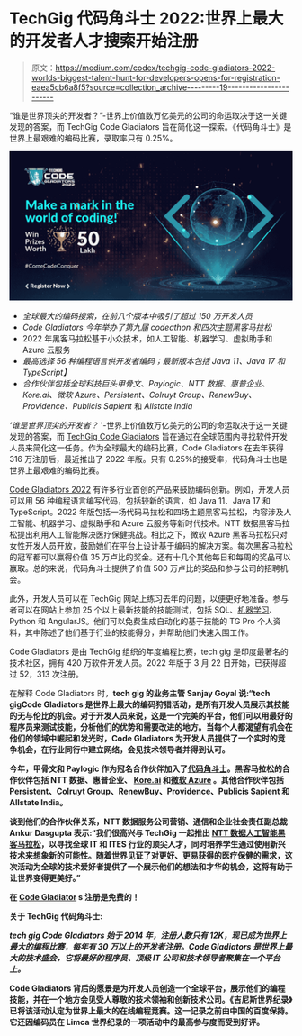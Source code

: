 # TechGig 代码角斗士 2022:世界上最大的开发者人才搜索开始注册

> 原文：<https://medium.com/codex/techgig-code-gladiators-2022-worlds-biggest-talent-hunt-for-developers-opens-for-registration-eaea5cb6a8f5?source=collection_archive---------19----------------------->

“谁是世界顶尖的开发者？”-世界上价值数万亿美元的公司的命运取决于这一关键发现的答案，而 TechGig Code Gladiators 旨在简化这一探索。《代码角斗士》是世界上最艰难的编码比赛，录取率只有 0.25%。

![](img/f99430e3e677c215ee6c7ccfa51c7c6c.png)

*   *全球最大的编码搜索，在前八个版本中吸引了超过 150 万开发人员*
*   *Code Gladiators 今年举办了第九届 codeathon 和四次主题黑客马拉松*
*   2022 年黑客马拉松基于小众技术，如人工智能、机器学习、虚拟助手和 Azure 云服务
*   *最高选择 56 种编程语言供开发者编码；最新版本包括 Java 11、Java 17 和 TypeScript】*
*   *合作伙伴包括全球科技巨头甲骨文、Paylogic、NTT 数据、惠普企业、Kore.ai、微软 Azure、Persistent、Colruyt Group、RenewBuy、Providence、Publicis Sapient* 和 *Allstate India*

*‘谁是世界顶尖的开发者？* '-世界上价值数万亿美元的公司的命运取决于这一关键发现的答案，而 [TechGig Code Gladiators](https://www.techgig.com/codegladiators?sourcetype=TG_Medium) 旨在通过在全球范围内寻找软件开发人员来简化这一任务。作为全球最大的编码比赛，Code Gladiators 在去年获得 316 万注册后，最近推出了 2022 年版。只有 0.25%的接受率，代码角斗士也是世界上最艰难的编码比赛。

[Code Gladiators 2022](https://www.techgig.com/codegladiators?sourcetype=TG_Medium) 有许多行业首创的产品来鼓励编码创新。例如，开发人员可以用 56 种编程语言编写代码，包括较新的语言，如 Java 11、Java 17 和 TypeScript。2022 年版包括一场代码马拉松和四场主题黑客马拉松，内容涉及人工智能、机器学习、虚拟助手和 Azure 云服务等新时代技术。NTT 数据黑客马拉松提出利用人工智能解决医疗保健挑战。相比之下，微软 Azure 黑客马拉松只对女性开发人员开放，鼓励她们在平台上设计基于编码的解决方案。每次黑客马拉松的冠军都可以赢得价值 35 万卢比的奖金。还有十几个其他每日和每周的奖品可以赢取。总的来说，代码角斗士提供了价值 500 万卢比的奖品和参与公司的招聘机会。

此外，开发人员可以在 TechGig 网站上练习去年的问题，以便更好地准备。参与者可以在网站上参加 25 个以上最新技能的技能测试，包括 SQL、[机器学习](https://www.techgig.com/codegladiators/machine-learning?sourcetype=TG_Medium)、Python 和 AngularJS。他们可以免费生成自动化的基于技能的 TG Pro 个人资料，其中陈述了他们基于行业的技能得分，并帮助他们快速入围工作。

Code Gladiators 是由 TechGig 组织的年度编程比赛，tech gig 是印度最著名的技术社区，拥有 420 万软件开发人员。2022 年版于 3 月 22 日开始，已获得超过 52，313 次注册。

在解释 Code Gladiators 时，**tech gig 的业务主管 Sanjay Goyal 说:“**tech gig**Code Gladiators 是世界上最大的编码狩猎活动，是所有开发人员展示其技能的无与伦比的机会。对于开发人员来说，这是一个完美的平台，他们可以用最好的程序员来测试技能，分析他们的优势和需要改进的地方。当每个人都渴望有机会在他们的领域中崛起和发光时，Code Gladiators 为开发人员提供了一个实时的竞争机会，在行业同行中建立网络，会见技术领导者并得到认可。**

**今年，甲骨文和 Paylogic 作为冠名合作伙伴加入了[代码角斗士](https://www.techgig.com/codegladiators?sourcetype=TG_Medium)。黑客马拉松的合作伙伴包括 NTT 数据、惠普企业、 [Kore.ai](https://www.techgig.com/codegladiators/intelligent-virtual-assistants?sourcetype=TG_Medium) 和[微软 Azure](https://www.techgig.com/codegladiators/azure-women-rsquo-s-hackathon-2022?sourcetype=TG_Medium) 。其他合作伙伴包括 Persistent、Colruyt Group、RenewBuy、Providence、Publicis Sapient 和 Allstate India。**

**谈到他们的合作伙伴关系，NTT 数据服务公司营销、通信和企业社会责任副总裁 Ankur Dasgupta 表示:“我们很高兴与 TechGig 一起推出 [NTT 数据人工智能黑客马拉松](https://www.techgig.com/codegladiators/nttdata?sourcetype=TG_Medium)，以寻找全球 IT 和 ITES 行业的顶尖人才，同时培养学生通过使用新兴技术来想象新的可能性。随着世界见证了对更好、更易获得的医疗保健的需求，这次活动为全球的技术爱好者提供了一个展示他们的想法和才华的机会，这将有助于让世界变得更美好。”**

**在 [Code Gladiator](https://www.techgig.com/codegladiators?sourcetype=TG_Medium) s 注册是免费的！**

****关于 TechGig 代码角斗士:****

*****tech gig Code Gladiators 始于 2014 年，注册人数只有 12K，现已成为世界上最大的编程比赛，每年有 30 万以上的开发者注册。Code Gladiators 是世界上最大的技术盛会，它将最好的程序员、顶级 IT 公司和技术领导者聚集在一个平台上。*****

**Code Gladiators 背后的愿景是为开发人员创造一个全球平台，展示他们的编程技能，并在一个地方会见受人尊敬的技术领袖和创新技术公司。《吉尼斯世界纪录》已将该活动认定为世界上最大的在线编程竞赛。这一记录之前由中国的百度保持。它还因编码员在 Limca 世界纪录的一项活动中的最高参与度而受到好评。**